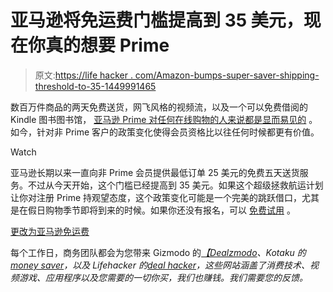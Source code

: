 # 亚马逊将免运费门槛提高到 35 美元，现在你真的想要 Prime

> 原文:[https://life hacker . com/Amazon-bumps-super-saver-shipping-threshold-to-35-1449991465](https://lifehacker.com/amazon-bumps-super-saver-shipping-threshold-to-35-1449991465)

数百万件商品的两天免费送货，网飞风格的视频流，以及一个可以免费借阅的 Kindle 图书图书馆， [亚马逊 Prime 对任何在线购物的人来说都是显而易见的](https://lifehacker.com/is-amazon-prime-worth-it-1038496234) 。如今，针对非 Prime 客户的政策变化使得会员资格比以往任何时候都更有价值。

Watch

亚马逊长期以来一直向非 Prime 会员提供最低订单 25 美元的免费五天送货服务。不过从今天开始，这个门槛已经提高到 35 美元。如果这个超级拯救航运计划让你对注册 Prime 持观望态度，这个政策变化可能是一个完美的跳跃借口，尤其是在假日购物季节即将到来的时候。如果你还没有报名，可以 [免费试用](http://www.amazon.com/Amazon-Services-LLC-Prime/dp/B00DBYBNEE?asc_campaign=InlineText&asc_refurl=https://lifehacker.com/amazon-bumps-super-saver-shipping-threshold-to-35-1449991465&asc_source=&tag=kinjalifehackerlink-20) 。

[更改为亚马逊免运费](http://www.amazon.com/gp/feature.html/?asc_campaign=InlineText&asc_refurl=https://lifehacker.com/amazon-bumps-super-saver-shipping-threshold-to-35-1449991465&asc_source=&docId=1001427161&tag=kinjalifehackerlink-20)

每个工作日，商务团队都会为您带来 Gizmodo 的[*【Dealzmodo*](http://gizmodo.com/dealzmodo)*、Kotaku 的*[*money saver*](http://kotaku.com/moneysaver)*，以及 Lifehacker 的*[*deal hacker*](http://lifehacker.com/dealhacker)*，这些网站涵盖了消费技术、视频游戏、应用程序以及您需要的一切你买，我们也赚钱。我们需要您的反馈。*